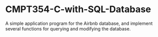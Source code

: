 # CMPT354-C-with-SQL-Database
A simple application program for the Airbnb database, and implement several functions for querying and modifying the database.
